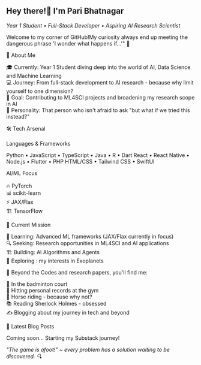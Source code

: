 ## Hey there!👋 I'm Pari Bhatnagar
<i>Year 1 Student • Full-Stack Developer • Aspiring AI Research Scientist</i>
<p>
Welcome to my corner of GitHub!My curiosity always end up meeting the dangerous phrase 'I wonder what happens if...'" 🤔
</p>

🚀 About Me

🎓 Currently: Year 1 Student diving deep into the world of AI, Data Science and Machine Learning<br>
💻 Journey: From full-stack development to AI research - because why limit yourself to one dimension?<br>
🔬 Goal: Contributing to ML4SCI projects and broadening my research scope in AI<br>
🌟 Personality: That person who isn't afraid to ask "but what if we tried this instead?"<br>

🛠️ Tech Arsenal<br><br>
Languages & Frameworks<br>

Python  •  JavaScript  •  TypeScript  •  Java  •  R  •  Dart
React  •  React Native  •  Node.js  •  Flutter  •  PHP
HTML/CSS  •  Tailwind CSS  •  SwiftUI

AI/ML Focus<br><br>
🔥 PyTorch<br>               📊 scikit-learn<br>
⚡ JAX/Flax <br>                🏗️ TensorFlow <br>

🎯 Current Mission

🧠 Learning: Advanced ML frameworks (JAX/Flax currently in focus)<br>
🔍 Seeking: Research opportunities in ML4SCI and AI applications<br>
🏗️ Building: AI Algorithms and Agents<br>
🌌 Exploring : my interests in Exoplanets <br>

🌟 Beyond the Codes and research papers, you'll find me:<br>

🏸 In the badminton court<br>
💪 Hitting personal records at the gym<br>
🐎 Horse riding - because why not?<br>
📚 Reading Sherlock Holmes - obsessed<br>
✍️ Blogging about my journey in tech and beyond<br>

📝 Latest Blog Posts<br>
<!-- BLOG-POST-LIST:START -->
Coming soon... Starting my Substack journey!<br>
<!-- BLOG-POST-LIST:END -->

<i>"The game is afoot!" ~ every problem has a solution waiting to be discovered. 🔍</i>

<!--
**Pari2007/Pari2007** is a ✨ _special_ ✨ repository because its `README.md` (this file) appears on your GitHub profile.

Here are some ideas to get you started:

- 🔭 I’m currently working on ...
- 🌱 I’m currently learning ...
- 👯 I’m looking to collaborate on ...
- 🤔 I’m looking for help with ...
- 💬 Ask me about ...
- 📫 How to reach me: ...
- 😄 Pronouns: ...
- ⚡ Fun fact: ...
-->
